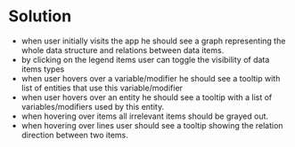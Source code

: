 # Solution

- when user initially visits the app he should see a graph representing the whole data structure and relations between data items.
- by clicking on the legend items user can toggle the visibility of data items types
- when user hovers over a variable/modifier he should see a tooltip with list of entities that use this variable/modifier
- when user hovers over an entity he should see a tooltip with a list of variables/modifiers used by this entity.
- when hovering over items all irrelevant items should be grayed out.
- when hovering over lines user should see a tooltip showing the relation direction between two items.

